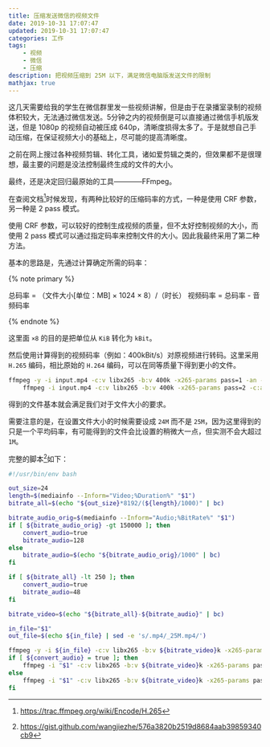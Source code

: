 ```yaml
---
title: 压缩发送微信的视频文件
date: 2019-10-31 17:07:47
updated: 2019-10-31 17:07:47
categories: 工作
tags:
    - 视频
    - 微信
    - 压缩
description: 把视频压缩到 25M 以下，满足微信电脑版发送文件的限制
mathjax: true
---
```


这几天需要给我的学生在微信群里发一些视频讲解，但是由于在录播室录制的视频体积较大，无法通过微信发送。5分钟之内的视频倒是可以直接通过微信手机版发送，但是 1080p 的视频自动被压成 640p，清晰度损得太多了。于是就想自己手动压缩，在保证视频大小的基础上，尽可能的提高清晰度。

之前在网上搜过各种视频剪辑、转化工具，诸如爱剪辑之类的，但效果都不是很理想，最主要的问题是没法控制最终生成的文件的大小。

最终，还是决定回归最原始的工具————FFmpeg。

在查阅文档[^1]时候发现，有两种比较好的压缩码率的方式，一种是使用 CRF 参数，另一种是 2 pass 模式。

使用 CRF 参数，可以较好的控制生成视频的质量，但不太好控制视频的大小，而使用 2 pass 模式可以通过指定码率来控制文件的大小。因此我最终采用了第二种方法。

基本的思路是，先通过计算确定所需的码率：

{% note primary %}

总码率 = （文件大小[单位：MB] $\times$ 1024 $\times$ 8）/（时长）
视频码率 = 总码率 - 音频码率

{% endnote %}

这里面 `×8` 的目的是把单位从 `KiB` 转化为 `kBit`。

然后使用计算得到的视频码率（例如：400kBit/s）对原视频进行转码。这里采用 `H.265` 编码，相比原始的 `H.264` 编码，可以在同等质量下得到更小的文件。

```bash
ffmpeg -y -i input.mp4 -c:v libx265 -b:v 400k -x265-params pass=1 -an -f mp4 /dev/null && \
    ffmpeg -i input.mp4 -c:v libx265 -b:v 400k -x265-params pass=2 -c:a copy output.mp4
```

得到的文件基本就会满足我们对于文件大小的要求。

需要注意的是，在设置文件大小的时候需要设成 `24M` 而不是 `25M`，因为这里得到的只是一个平均码率，有可能得到的文件会比设置的稍微大一点，但实测不会大超过 `1M`。

完整的脚本[^2]如下：

```bash
#!/usr/bin/env bash

out_size=24
length=$(mediainfo --Inform="Video;%Duration%" "$1")
bitrate_all=$(echo "${out_size}*8192/(${length}/1000)" | bc)

bitrate_audio_orig=$(mediainfo --Inform="Audio;%BitRate%" "$1")
if [ ${bitrate_audio_orig} -gt 150000 ]; then
    convert_audio=true
    bitrate_audio=128
else
    bitrate_audio=$(echo "${bitrate_audio_orig}/1000" | bc)
fi

if [ ${bitrate_all} -lt 250 ]; then
    convert_audio=true
    bitrate_audio=48
fi

bitrate_video=$(echo "${bitrate_all}-${bitrate_audio}" | bc)

in_file="$1"
out_file=$(echo ${in_file} | sed -e 's/.mp4/_25M.mp4/')

ffmpeg -y -i ${in_file} -c:v libx265 -b:v ${bitrate_video}k -x265-params pass=1 -an -f mp4 /dev/null
if [ ${convert_audio} = true ]; then
    ffmpeg -i "$1" -c:v libx265 -b:v ${bitrate_video}k -x265-params pass=2 -c:a aac -b:a ${bitrate_audio}k ${out_file}
else
    ffmpeg -i "$1" -c:v libx265 -b:v ${bitrate_video}k -x265-params pass=2 -c:a copy ${out_file}
fi
```

[^1]: https://trac.ffmpeg.org/wiki/Encode/H.265
[^2]: https://gist.github.com/wangjiezhe/576a3820b2519d8684aab39859340cb9
